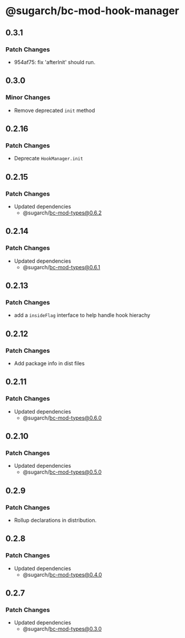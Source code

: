# @sugarch/bc-mod-hook-manager

## 0.3.1

### Patch Changes

-   954af75: fix 'afterInit' should run.

## 0.3.0

### Minor Changes

-   Remove deprecated `init` method

## 0.2.16

### Patch Changes

-   Deprecate `HookManager.init`

## 0.2.15

### Patch Changes

-   Updated dependencies
    -   @sugarch/bc-mod-types@0.6.2

## 0.2.14

### Patch Changes

-   Updated dependencies
    -   @sugarch/bc-mod-types@0.6.1

## 0.2.13

### Patch Changes

-   add a `insideFlag` interface to help handle hook hierachy

## 0.2.12

### Patch Changes

-   Add package info in dist files

## 0.2.11

### Patch Changes

-   Updated dependencies
    -   @sugarch/bc-mod-types@0.6.0

## 0.2.10

### Patch Changes

-   Updated dependencies
    -   @sugarch/bc-mod-types@0.5.0

## 0.2.9

### Patch Changes

-   Rollup declarations in distribution.

## 0.2.8

### Patch Changes

-   Updated dependencies
    -   @sugarch/bc-mod-types@0.4.0

## 0.2.7

### Patch Changes

-   Updated dependencies
    -   @sugarch/bc-mod-types@0.3.0
